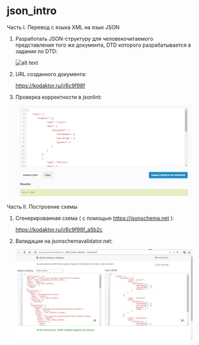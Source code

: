 # json_intro

Часть I. Перевод с языка XML на язык JSON

1. Разработать JSON-структуру для человекочитаемого представления того же документа, DTD которого разрабатывается в задании по DTD:
   
   ![alt text](https://kodaktor.ru/dtdtable1.png)

2. URL созданного документа:

   https://kodaktor.ru/j/6c9f98f

3. Проверка корректности в jsonlint:

   ![alt text](https://github.com/polinalazebnikova/json_intro/blob/master/jsonlint.png)

Часть II. Построение схемы

1. Сгенерированная схема ( с помощью https://jsonschema.net ):
 
   https://kodaktor.ru/j/6c9f98f_a5b2c

2. Валидация на jsonschemavalidator.net:

   ![alt text](https://github.com/polinalazebnikova/json_intro/blob/master/jsonvalid.png)

